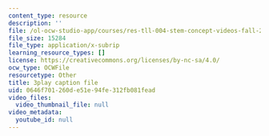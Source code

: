 ```yaml
---
content_type: resource
description: ''
file: /ol-ocw-studio-app/courses/res-tll-004-stem-concept-videos-fall-2013/0646f701260de51e94fe312fb081fead_ND89SWpkWgw.srt
file_size: 15284
file_type: application/x-subrip
learning_resource_types: []
license: https://creativecommons.org/licenses/by-nc-sa/4.0/
ocw_type: OCWFile
resourcetype: Other
title: 3play caption file
uid: 0646f701-260d-e51e-94fe-312fb081fead
video_files:
  video_thumbnail_file: null
video_metadata:
  youtube_id: null
---
```

